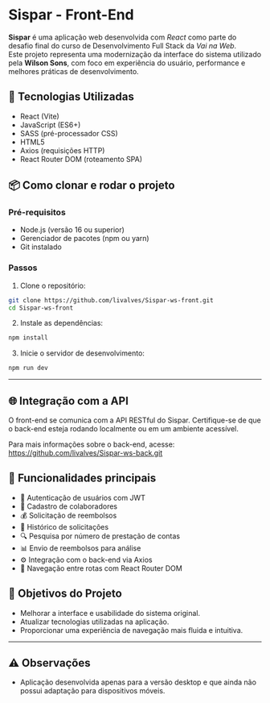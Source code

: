 # Sispar - Front-End

**Sispar** é uma aplicação web desenvolvida com _React_ como parte do desafio final do curso de Desenvolvimento Full Stack da *Vai na Web*.  
Este projeto representa uma modernização da interface do sistema utilizado pela **Wilson Sons**, com foco em experiência do usuário, performance e melhores práticas de desenvolvimento.


## 🚀 Tecnologias Utilizadas

- React (Vite)
- JavaScript (ES6+)
- SASS (pré-processador CSS)
- HTML5
- Axios (requisições HTTP)
- React Router DOM (roteamento SPA)

## 📦 Como clonar e rodar o projeto

### Pré-requisitos

- Node.js (versão 16 ou superior)
- Gerenciador de pacotes (npm ou yarn)
- Git instalado

### Passos

1. Clone o repositório:

```bash
git clone https://github.com/livalves/Sispar-ws-front.git
cd Sispar-ws-front
```

2. Instale as dependências:

```bash
npm install
```

3. Inicie o servidor de desenvolvimento:

```bash
npm run dev
```

---

## 🌐 Integração com a API

O front-end se comunica com a API RESTful do Sispar. Certifique-se de que o back-end esteja rodando localmente ou em um ambiente acessível.

Para mais informações sobre o back-end, acesse: https://github.com/livalves/Sispar-ws-back.git


## 📌 Funcionalidades principais

- 🔐 Autenticação de usuários com JWT
- 👤 Cadastro de colaboradores
- 💰 Solicitação de reembolsos
- 📄 Histórico de solicitações
- 🔍 Pesquisa por número de prestação de contas
- 📊 Envio de reembolsos para análise
- ⚙️ Integração com o back-end via Axios
- 🧭 Navegação entre rotas com React Router DOM


## 🎯 Objetivos do Projeto

- Melhorar a interface e usabilidade do sistema original.
- Atualizar tecnologias utilizadas na aplicação.
- Proporcionar uma experiência de navegação mais fluida e intuitiva.

---

## ⚠️ Observações

- Aplicação desenvolvida apenas para a versão desktop e que ainda não possui adaptação para dispositivos móveis. 

